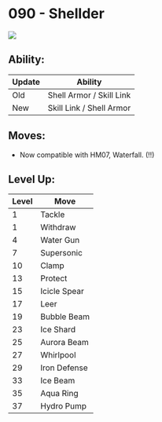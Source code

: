 # 090 - Shellder
![][090]

## Ability:

Update | Ability
---    | ---
Old    | Shell Armor / Skill Link
New    | Skill Link / Shell Armor

## Moves:

 - Now compatible with HM07, Waterfall. (!!)

## Level Up:

Level | Move
---   | ---
  1   | Tackle
  1   | Withdraw
  4   | Water Gun
  7   | Supersonic
 10   | Clamp
 13   | Protect
 15   | Icicle Spear
 17   | Leer
 19   | Bubble Beam
 23   | Ice Shard
 25   | Aurora Beam
 27   | Whirlpool
 29   | Iron Defense
 33   | Ice Beam
 35   | Aqua Ring
 37   | Hydro Pump



[090]: /img/pokemon/090.png
